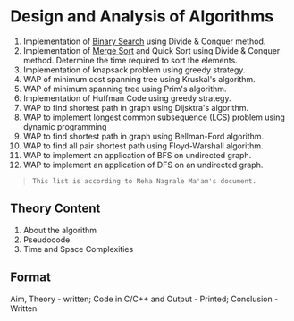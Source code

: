 # Design and Analysis of Algorithms

1. Implementation of [Binary Search](./BinarySearch/) using Divide & Conquer method.
2. Implementation of [Merge Sort](./MergeSort/) and Quick Sort using Divide & Conquer method. Determine the time required to sort the elements.
3. Implementation of knapsack problem using greedy strategy.
4. WAP of minimum cost spanning tree using Kruskal's algorithm.
5. WAP of minimum spanning tree using Prim's algorithm.
6. Implementation of Huffman Code using greedy strategy.
7. WAP to find shortest path in graph using Dijsktra's algorithm.
8. WAP to implement longest common subsequence (LCS) problem using dynamic programming
9. WAP to find shortest path in graph using Bellman-Ford algorithm.
10. WAP to find all pair shortest path using Floyd-Warshall algorithm.
11. WAP to implement an application of BFS on undirected graph.
12. WAP to implement an application of DFS on an undirected graph.

> `This list is according to Neha Nagrale Ma'am's document.`

## Theory Content

1. About the algorithm
2. Pseudocode
3. Time and Space Complexities

## Format

Aim, Theory - written; Code in C/C++ and Output - Printed; Conclusion - Written